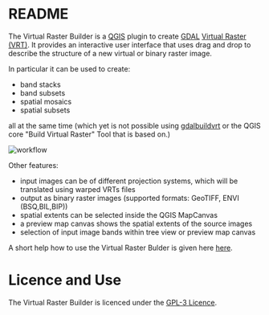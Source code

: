 # README #

The Virtual Raster Builder is a [QGIS](http://www.qgis.org) plugin to create
[GDAL](http://gdal.org) [Virtual Raster (VRT)](http://www.gdal.org/gdal_vrttut.html).
It provides an interactive user interface that uses drag and drop to
describe the structure of a new virtual or binary raster image.

In particular it can be used to create:

- band stacks
- band subsets
- spatial mosaics
- spatial subsets

all at the same time (which yet is not possible using [gdalbuildvrt](http://www.gdal.org/gdalbuildvrt.html) or the
QGIS core "Build Virtual Raster" Tool that is based on.)


![workflow](help/workflow.png)


Other features:

- input images can be of different projection systems, which will be translated using warped VRTs files
- output as binary raster images (supported formats: GeoTIFF, ENVI (BSQ,BIL,BIP))
- spatial extents can be selected inside the QGIS MapCanvas
- a preview map canvas shows the spatial extents of the source images
- selection of input image bands within tree view or preview map canvas


A short help how to use the Virtual Raster Bulder is given here [here](vrtbuilder/help.md).

# Licence and Use #

The Virtual Raster Builder is licenced under the [GPL-3 Licence](LICENSE.txt).
